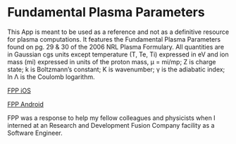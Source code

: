 # Fundamental Plasma Parameters #

This App is meant to be used as a reference and not as a definitive resource for plasma computations. It features the Fundamental Plasma Parameters found on pg. 29 & 30 of the 2006 NRL Plasma Formulary. 
All quantities are in Gaussian cgs units except temperature (T, Te, Ti) expressed in eV and ion mass (mi) expressed in units of the proton mass, µ = mi/mp; Z is charge state; k is Boltzmann’s constant; K is wavenumber; γ is the adiabatic index; ln Λ is the Coulomb logarithm.

[FPP iOS](https://itunes.apple.com/app/fundamental-plasma-parameters/id796813477?mt=8)

[FPP Android](https://play.google.com/store/apps/details?id=com.ewit.FPP&hl=en)

FPP was a response to help my fellow colleagues and physicists when I interned at an Research and Development Fusion Company facility as a Software Engineer.